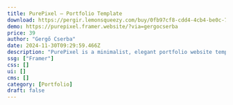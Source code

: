 ```yaml
---
title: PurePixel — Portfolio Template
download: https://pergir.lemonsqueezy.com/buy/0fb97cf8-cdd4-4cb4-be0c-75f0ab005cbd
demo: https://purepixel.framer.website/?via=gergocserba
price: 39
author: "Gergő Cserba"
date: 2024-11-30T09:29:59.466Z
description: "PurePixel is a minimalist, elegant portfolio website template designed to showcase the work of designers, photographers, and agencies. FEATURES: - 6 Unique pages - Fully responsive - CMS projects - Smooth animations - Made with zero code"
ssg: ["Framer"]
css: []
ui: []
cms: []
category: [Portfolio]
draft: false
---
```

